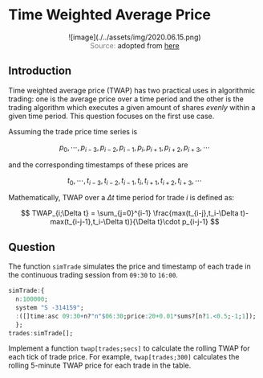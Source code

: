 # Time Weighted Average Price

<span style="display:block;text-align:center">
![image](./../assets/img/2020.06.15.png)
</span>
<span style="display:block;text-align:center"><font color="grey">Source: </font>adopted from <a href="https://www.abbreviations.com/images/1946550_TWAP.png">here</a></span>

## Introduction
Time weighted average price (TWAP) has two practical uses in algorithmic trading: one is the average price over a time period and the other is the trading algorithm which executes a given amount of shares *evenly* within a given time period. This question focuses on the first use case.

Assuming the trade price time series is

$$p_0,\cdots,p_{i-3},p_{i-2},p_{i-1},p_i,p_{i+1},p_{i+2},p_{i+3},\cdots$$

and the corresponding timestamps of these prices are

$$t_0,\cdots,t_{i-3},t_{i-2},t_{i-1},t_i,t_{i+1},t_{i+2},t_{i+3},\cdots$$

Mathematically, TWAP over a $\Delta t$ time period for trade $i$ is defined as:

$$
TWAP_{i;\Delta t} = \sum_{j=0}^{i-1} \frac{max(t_{i-j},t_i-\Delta t)-max(t_{i-j-1},t_i-\Delta t)}{\Delta t}\cdot p_{i-j-1}
$$

## Question
The function ``simTrade`` simulates the price and timestamp of each trade in the continuous trading session from ``09:30`` to ``16:00``.

```q
simTrade:{
  n:100000;
  system "S -314159";
  :([]time:asc 09:30+n?"n"$06:30;price:20+0.01*sums?[n?1.<0.5;-1;1]);
  };
trades:simTrade[];
```

Implement a function ``twap[trades;secs]`` to calculate the rolling TWAP for each tick of trade price. For example, ``twap[trades;300]`` calculates the rolling 5-minute TWAP price for each trade in the table.
